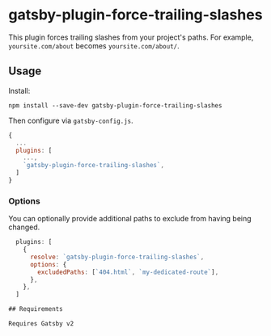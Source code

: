 # gatsby-plugin-force-trailing-slashes

This plugin forces trailing slashes from your project's paths. For
example, `yoursite.com/about` becomes `yoursite.com/about/`.

## Usage

Install:

```
npm install --save-dev gatsby-plugin-force-trailing-slashes
```

Then configure via `gatsby-config.js`.

```js
{
  ...
  plugins: [
    ...,
    `gatsby-plugin-force-trailing-slashes`,
  ]
}
```

### Options

You can optionally provide additional paths to exclude from having being changed.

```js
  plugins: [
    {
      resolve: `gatsby-plugin-force-trailing-slashes`,
      options: {
        excludedPaths: [`404.html`, `my-dedicated-route`],
      },
    },
  ]

## Requirements

Requires Gatsby v2